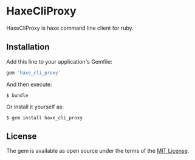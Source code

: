# HaxeCliProxy

HaxeCliProxy is haxe command line client for ruby.

## Installation

Add this line to your application's Gemfile:

```ruby
gem 'haxe_cli_proxy'
```

And then execute:

    $ bundle

Or install it yourself as:

    $ gem install haxe_cli_proxy

## License

The gem is available as open source under the terms of the [MIT License](http://opensource.org/licenses/MIT).

